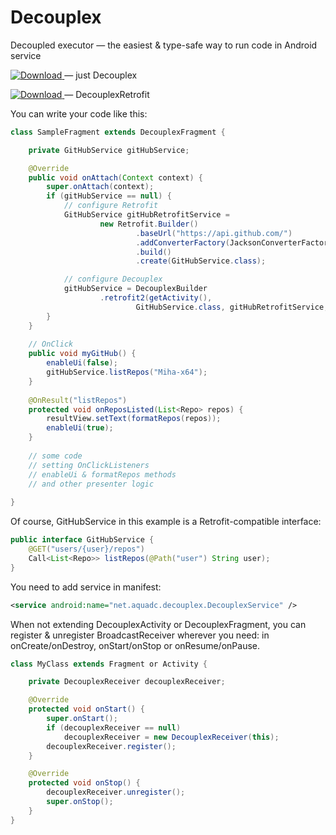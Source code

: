 # Decouplex
Decoupled executor — the easiest &amp; type-safe way to run code in Android service

[ ![Download](https://api.bintray.com/packages/miha-x64/maven/Decouplex/images/download.svg) ](https://bintray.com/miha-x64/maven/Decouplex/_latestVersion) — just Decouplex

[ ![Download](https://api.bintray.com/packages/miha-x64/maven/Decouplex-Retrofit/images/download.svg) ](https://bintray.com/miha-x64/maven/Decouplex-Retrofit/_latestVersion) — DecouplexRetrofit

You can write your code like this:
```java
class SampleFragment extends DecouplexFragment {

    private GitHubService gitHubService;

    @Override
    public void onAttach(Context context) {
        super.onAttach(context);
        if (gitHubService == null) {
            // configure Retrofit
            GitHubService gitHubRetrofitService =
                    new Retrofit.Builder()
                            .baseUrl("https://api.github.com/")
                            .addConverterFactory(JacksonConverterFactory.create())
                            .build()
                            .create(GitHubService.class);

            // configure Decouplex
            gitHubService = DecouplexBuilder
                    .retrofit2(getActivity(),
                            GitHubService.class, gitHubRetrofitService, getClass());
        }
    }
    
    // OnClick
    public void myGitHub() {
        enableUi(false);
        gitHubService.listRepos("Miha-x64");
    }
    
    @OnResult("listRepos")
    protected void onReposListed(List<Repo> repos) {
        resultView.setText(formatRepos(repos));
        enableUi(true);
    }
    
    // some code
    // setting OnClickListeners
    // enableUi & formatRepos methods
    // and other presenter logic
    
}
```
Of course, GitHubService in this example is a Retrofit-compatible interface:
```java
public interface GitHubService {
    @GET("users/{user}/repos")
    Call<List<Repo>> listRepos(@Path("user") String user);
}
```


You need to add service in manifest:
```xml
<service android:name="net.aquadc.decouplex.DecouplexService" />
```


When not extending DecouplexActivity or DecouplexFragment,
you can register & unregister BroadcastReceiver wherever you need:
in onCreate/onDestroy, onStart/onStop or onResume/onPause.

```java
class MyClass extends Fragment or Activity {

    private DecouplexReceiver decouplexReceiver;

    @Override
    protected void onStart() {
        super.onStart();
        if (decouplexReceiver == null)
            decouplexReceiver = new DecouplexReceiver(this);
        decouplexReceiver.register();
    }

    @Override
    protected void onStop() {
        decouplexReceiver.unregister();
        super.onStop();
    }
}
```